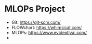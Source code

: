 # MLOPs Project

- Git: https://git-scm.com/
- FLOWchart: https://whimsical.com/
- MLOPs: https://www.evidentlyai.com/
- 
